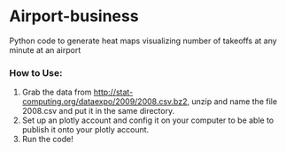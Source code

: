 # Airport-business
Python code to generate heat maps visualizing number of takeoffs at any minute at an airport


### How to Use:
1.  Grab the data from http://stat-computing.org/dataexpo/2009/2008.csv.bz2, unzip and name the file 2008.csv and put it in the same directory.
2.  Set up an plotly account and config it on your computer to be able to publish it onto your plotly account.
3.  Run the code!
